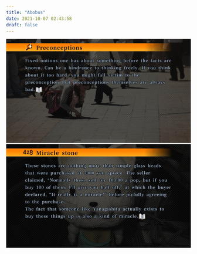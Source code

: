 ```yaml
---
title: "Abobus"
date: 2021-10-07 02:43:58
draft: false
---
```


![](/img/vk/IgUR4FpOpSw.jpg)
![](/img/vk/P3XvVyqeg1Q.jpg)
